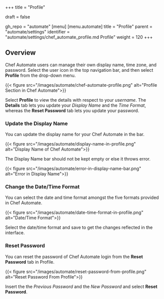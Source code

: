+++
title = "Profile"

draft = false

gh_repo = "automate"
[menu]
  [menu.automate]
    title = "Profile"
    parent = "automate/settings"
    identifier = "automate/settings/chef_automate_profile.md Profile"
    weight = 120
+++

## Overview

Chef Automate users can manage their own display name, time zone, and password. Select the user icon in the top navigation bar, and then select **Profile** from the drop-down menu.



{{< figure src="/images/automate/chef-automate-profile.png" alt="Profile Section in Chef Automate">}}

Select **Profile** to view the details with respect to your _username_. The **Details** tab lets you update your _Display Name_ and the _Time Format_, whereas the **Reset Password** tab lets you update your password.

### Update the Display Name

You can update the display name for your Chef Automate in the bar.

{{< figure src="/images/automate/display-name-in-profile.png" alt="Display Name of Chef Automate">}}

The Display Name bar should not be kept empty or else it throws error.

{{< figure src="/images/automate/error-in-display-name-bar.png" alt="Error in Display Name">}}

### Change the Date/Time Format

You can select the date and time format amongst the five formats provided in Chef Automate.

{{< figure src="/images/automate/date-time-format-in-profile.png" alt="Date/Time Format">}}

Select the date/time format and save to get the changes reflected in the interface.

### Reset Password

You can reset the password of Chef Automate login from the **Reset Password** tab in Profile.

{{< figure src="/images/automate/reset-password-from-profile.png" alt="Reset Password From Profile">}}

Insert the the _Previous Password_ and the _New Password_ and select **Reset Password**.
